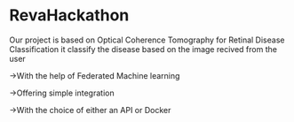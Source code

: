# RevaHackathon

Our project is based on Optical Coherence Tomography for Retinal Disease Classification
it classify  the disease  based on the image recived from the user 

->With the help of Federated Machine learning

->Offering simple integration

->With the choice of either an API or Docker 
